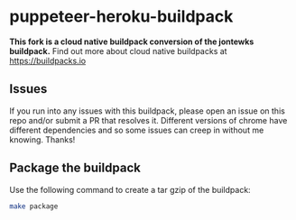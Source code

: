 # puppeteer-heroku-buildpack

**This fork is a cloud native buildpack conversion of the jontewks buildpack.**
Find out more about cloud native buildpacks at https://buildpacks.io

## Issues

If you run into any issues with this buildpack, please open an issue on this repo and/or submit a PR that resolves it. Different versions of chrome have different dependencies and so some issues can creep in without me knowing. Thanks!

## Package the buildpack

Use the following command to create a tar gzip of the buildpack:
```bash
make package
```
